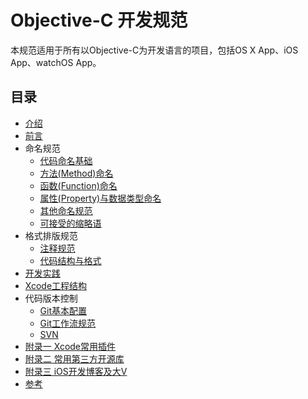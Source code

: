 # Objective-C 开发规范

本规范适用于所有以Objective-C为开发语言的项目，包括OS X App、iOS App、watchOS App。

## 目录

* [介绍](README.md)
* [前言](0_why.md)
* 命名规范
    * [代码命名基础](1_Code_Naming_Basics.md)
    * [方法(Method)命名](2_Naming_Methods.md)
    * [函数(Function)命名](3_Naming_Functions.md)
    * [属性(Property)与数据类型命名](4_Naming_Properties_and_Data_Types.md)
    * [其他命名规范](5_Others_Naming.md)
    * [可接受的缩略语](6_Acceptable_Abbreviations_and_Acronyms.md)
* 格式排版规范
    * [注释规范](7_Code_Comments.md)
    * [代码结构与格式](8_Code_Structure_And_Format.md)
* [开发实践](9_Development_Practice.md)
* [Xcode工程结构](10_Xcode_Project.md)
* 代码版本控制
    * [Git基本配置](11_Git_Basic.md)
    * [Git工作流规范](12_Git_Flow.md)
    * [SVN](13_SVN.md)
* [附录一 Xcode常用插件](14_Xcode_Plugins.md)
* [附录二 常用第三方开源库](15_Third_Party_Library.md)
* [附录三 iOS开发博客及大V](16_Blogs_And_V.md)
* [参考](17_Reference.md)
